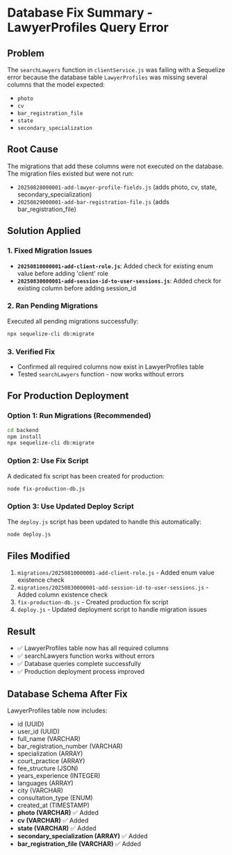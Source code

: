 # Database Fix Summary - LawyerProfiles Query Error

## Problem
The `searchLawyers` function in `clientService.js` was failing with a Sequelize error because the database table `LawyerProfiles` was missing several columns that the model expected:

- `photo`
- `cv`
- `bar_registration_file`
- `state`
- `secondary_specialization`

## Root Cause
The migrations that add these columns were not executed on the database. The migration files existed but were not run:
- `20250828000001-add-lawyer-profile-fields.js` (adds photo, cv, state, secondary_specialization)
- `20250829000001-add-bar-registration-file.js` (adds bar_registration_file)

## Solution Applied

### 1. Fixed Migration Issues
- **`20250810000001-add-client-role.js`**: Added check for existing enum value before adding 'client' role
- **`20250830000001-add-session-id-to-user-sessions.js`**: Added check for existing column before adding session_id

### 2. Ran Pending Migrations
Executed all pending migrations successfully:
```bash
npx sequelize-cli db:migrate
```

### 3. Verified Fix
- Confirmed all required columns now exist in LawyerProfiles table
- Tested `searchLawyers` function - now works without errors

## For Production Deployment

### Option 1: Run Migrations (Recommended)
```bash
cd backend
npm install
npx sequelize-cli db:migrate
```

### Option 2: Use Fix Script
A dedicated fix script has been created for production:
```bash
node fix-production-db.js
```

### Option 3: Use Updated Deploy Script
The `deploy.js` script has been updated to handle this automatically:
```bash
node deploy.js
```

## Files Modified
1. `migrations/20250810000001-add-client-role.js` - Added enum value existence check
2. `migrations/20250830000001-add-session-id-to-user-sessions.js` - Added column existence check
3. `fix-production-db.js` - Created production fix script
4. `deploy.js` - Updated deployment script to handle migration issues

## Result
- ✅ LawyerProfiles table now has all required columns
- ✅ searchLawyers function works without errors
- ✅ Database queries complete successfully
- ✅ Production deployment process improved

## Database Schema After Fix
LawyerProfiles table now includes:
- id (UUID)
- user_id (UUID)
- full_name (VARCHAR)
- bar_registration_number (VARCHAR)
- specialization (ARRAY)
- court_practice (ARRAY)
- fee_structure (JSON)
- years_experience (INTEGER)
- languages (ARRAY)
- city (VARCHAR)
- consultation_type (ENUM)
- created_at (TIMESTAMP)
- **photo (VARCHAR)** ✅ Added
- **cv (VARCHAR)** ✅ Added
- **state (VARCHAR)** ✅ Added
- **secondary_specialization (ARRAY)** ✅ Added
- **bar_registration_file (VARCHAR)** ✅ Added
